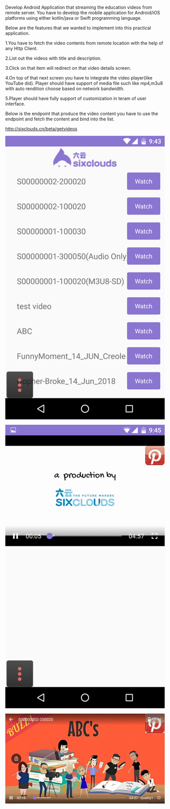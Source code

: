 

Develop Android Application that streaming the education videos from remote server. You have to develop the mobile application for Android/iOS platforms using either kotlin/java or Swift programming language.

Below are the features that we wanted to implement into this practical application.

1.You have to fetch the video contents from remote location with the help of any Http Client.

2.List out the videos with title and description.

3.Click on that item will redirect on that video details screen.

4.On top of that next screen you have to integrate the video player(like YouTube did). Player should have support of media file such like mp4,m3u8 with auto rendition choose based on network bandwidth.

5.Player should have fully support of customization in teram of user interface.

Below is the endpoint that produce the video content you have to use the endpoint and fetch the content and bind into the list.

http://sixclouds.cn/beta/getvideos


![List of Videos](https://github.com/Bhavdip/PracticalRound/blob/master/Experiences/Screenshot_20180709-094325.png)

![Player](https://github.com/Bhavdip/PracticalRound/blob/master/Experiences/Screenshot_20180709-094504.png)

![player](https://github.com/Bhavdip/PracticalRound/blob/master/Experiences/Screenshot_20180709-094515.png)
